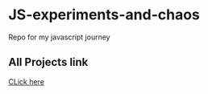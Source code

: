 # JS-experiments-and-chaos
Repo for my javascript journey

## All Projects link
[CLick here](https://stackblitz.com/edit/stackblitz-starters-fktnm2dx?file=script.js)
